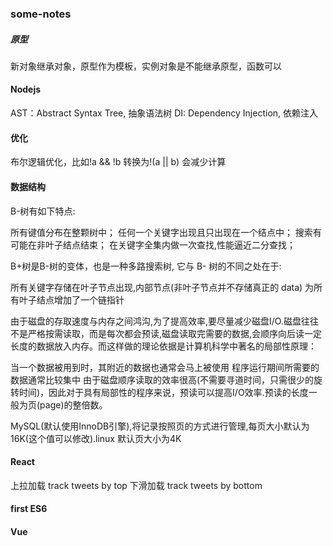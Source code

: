 ### some-notes

##### 原型
新对象继承对象，原型作为模板，实例对象是不能继承原型，函数可以


#### Nodejs

AST：Abstract Syntax Tree, 抽象语法树
DI: Dependency Injection, 依赖注入



#### 优化

布尔逻辑优化，比如!a && !b 转换为!(a || b) 会减少计算

#### 数据结构

B-树有如下特点:

所有键值分布在整颗树中；
任何一个关键字出现且只出现在一个结点中；
搜索有可能在非叶子结点结束；
在关键字全集内做一次查找,性能逼近二分查找；

B+树是B-树的变体，也是一种多路搜索树, 它与 B- 树的不同之处在于:

所有关键字存储在叶子节点出现,内部节点(非叶子节点并不存储真正的 data)
为所有叶子结点增加了一个链指针

由于磁盘的存取速度与内存之间鸿沟,为了提高效率,要尽量减少磁盘I/O.磁盘往往不是严格按需读取，而是每次都会预读,磁盘读取完需要的数据,会顺序向后读一定长度的数据放入内存。而这样做的理论依据是计算机科学中著名的局部性原理：

当一个数据被用到时，其附近的数据也通常会马上被使用
程序运行期间所需要的数据通常比较集中
由于磁盘顺序读取的效率很高(不需要寻道时间，只需很少的旋转时间)，因此对于具有局部性的程序来说，预读可以提高I/O效率.预读的长度一般为页(page)的整倍数。

MySQL(默认使用InnoDB引擎),将记录按照页的方式进行管理,每页大小默认为16K(这个值可以修改).linux 默认页大小为4K

#### React

上拉加载 track tweets by top
下滑加载 track tweets by bottom

#### first ES6


#### Vue
